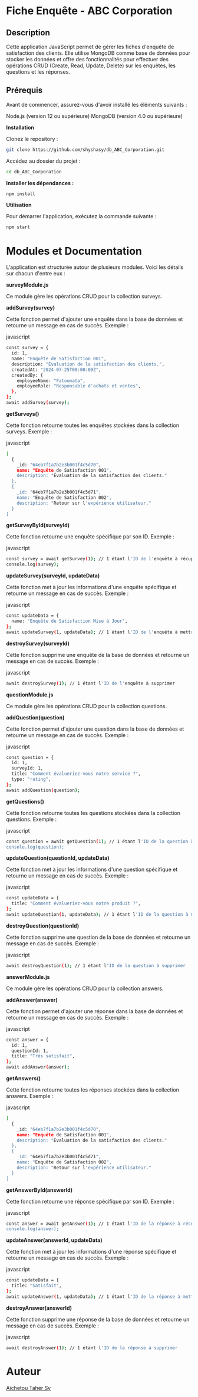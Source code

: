 # Fiche Enquête - ABC Corporation

## Description

Cette application JavaScript permet de gérer les fiches d'enquête de satisfaction des clients. Elle utilise MongoDB comme base de données pour stocker les données et offre des fonctionnalités pour effectuer des opérations CRUD (Create, Read, Update, Delete) sur les enquêtes, les questions et les réponses.

## Prérequis

Avant de commencer, assurez-vous d'avoir installé les éléments suivants :

Node.js (version 12 ou supérieure)
MongoDB (version 4.0 ou supérieure)

**Installation**

Clonez le repository :

````bash
git clone https://github.com/shyshasy/db_ABC_Corporation.git
````
Accédez au dossier du projet :


`````bash
cd db_ABC_Corporation
`````

**Installer les dépendances :**


````bash
npm install
````

**Utilisation**

Pour démarrer l'application, exécutez la commande suivante :

````bash
npm start
````

# Modules et Documentation

L'application est structurée autour de plusieurs modules. Voici les détails sur chacun d'entre eux :

**surveyModule.js**

Ce module gère les opérations CRUD pour la collection surveys.

**addSurvey(survey)**

Cette fonction permet d'ajouter une enquête dans la base de données et retourne un message en cas de succès.
Exemple :

javascript

````bash
const survey = {
  id: 1,
  name: "Enquête de Satisfaction 001",
  description: "Évaluation de la satisfaction des clients.",
  createdAt: "2024-07-25T08:00:00Z",
  createdBy: {
    employeeName: "Fatoumata",
    employeeRole: "Responsable d'achats et ventes",
  },
};
await addSurvey(survey);

````
**getSurveys()**

Cette fonction retourne toutes les enquêtes stockées dans la collection surveys.
Exemple :

javascript

`````bash
[
  {
    _id: "64eb7f1a7b2e3b001f4c5d70",
    name: "Enquête de Satisfaction 001",
    description: "Évaluation de la satisfaction des clients."
  },
  {
    _id: "64eb7f1a7b2e3b001f4c5d71",
    name: "Enquête de Satisfaction 002",
    description: "Retour sur l'expérience utilisateur."
  }
]

`````
**getSurveyById(surveyId)**

Cette fonction retourne une enquête spécifique par son ID.
Exemple :

javascript

````bash
const survey = await getSurvey(1); // 1 étant l'ID de l'enquête à récupérer
console.log(survey);

````
**updateSurvey(surveyId, updateData)**

Cette fonction met à jour les informations d'une enquête spécifique et retourne un message en cas de succès.
Exemple :

javascript

````bash
const updateData = {
  name: "Enquête de Satisfaction Mise à Jour",
};
await updateSurvey(1, updateData); // 1 étant l'ID de l'enquête à mettre à jour

````
**destroySurvey(surveyId)**

Cette fonction supprime une enquête de la base de données et retourne un message en cas de succès.
Exemple :

javascript

````bash
await destroySurvey(1); // 1 étant l'ID de l'enquête à supprimer

````
**questionModule.js**

Ce module gère les opérations CRUD pour la collection questions.

**addQuestion(question)**

Cette fonction permet d'ajouter une question dans la base de données et retourne un message en cas de succès.
Exemple :

javascript

```bash
const question = {
  id: 1,
  surveyId: 1,
  title: "Comment évalueriez-vous notre service ?",
  type: "rating",
};
await addQuestion(question);

```

**getQuestions()**

Cette fonction retourne toutes les questions stockées dans la collection questions.
Exemple :

javascript

````bash
const question = await getQuestion(1); // 1 étant l'ID de la question à récupérer
console.log(question);

````
**updateQuestion(questionId, updateData)**

Cette fonction met à jour les informations d'une question spécifique et retourne un message en cas de succès.
Exemple :

javascript

```bash
const updateData = {
  title: "Comment évalueriez-vous notre produit ?",
};
await updateQuestion(1, updateData); // 1 étant l'ID de la question à mettre à jour

```

**destroyQuestion(questionId)**

Cette fonction supprime une question de la base de données et retourne un message en cas de succès.
Exemple :

javascript

````bash
await destroyQuestion(1); // 1 étant l'ID de la question à supprimer

````
**answerModule.js**

Ce module gère les opérations CRUD pour la collection answers.

**addAnswer(answer)**

Cette fonction permet d'ajouter une réponse dans la base de données et retourne un message en cas de succès.
Exemple :

javascript

````bash
const answer = {
  id: 1,
  questionId: 1,
  title: "Très satisfait",
};
await addAnswer(answer);

````
**getAnswers()**

Cette fonction retourne toutes les réponses stockées dans la collection answers.
Exemple :

javascript

`````bash
[
  {
    _id: "64eb7f1a7b2e3b001f4c5d70",
    name: "Enquête de Satisfaction 001",
    description: "Évaluation de la satisfaction des clients."
  },
  {
    _id: "64eb7f1a7b2e3b001f4c5d71",
    name: "Enquête de Satisfaction 002",
    description: "Retour sur l'expérience utilisateur."
  }
]

`````
**getAnswerById(answerId)**

Cette fonction retourne une réponse spécifique par son ID.
Exemple :

javascript

`````bash
const answer = await getAnswer(1); // 1 étant l'ID de la réponse à récupérer
console.log(answer);

`````
**updateAnswer(answerId, updateData)**

Cette fonction met à jour les informations d'une réponse spécifique et retourne un message en cas de succès.
Exemple :

javascript

````bash
const updateData = {
  title: "Satisfait",
};
await updateAnswer(1, updateData); // 1 étant l'ID de la réponse à mettre à jour

````
**destroyAnswer(answerId)**

Cette fonction supprime une réponse de la base de données et retourne un message en cas de succès.
Exemple :

javascript

````bash
await destroyAnswer(1); // 1 étant l'ID de la réponse à supprimer


````
# Auteur

[Aichetou Taher Sy](https://github.com/shyshasy)